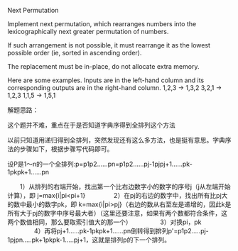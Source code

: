 Next Permutation 

Implement next permutation, which rearranges numbers into the lexicographically next greater permutation of numbers.

If such arrangement is not possible, it must rearrange it as the lowest possible order (ie, sorted in ascending order).

The replacement must be in-place, do not allocate extra memory.

Here are some examples. Inputs are in the left-hand column and its corresponding outputs are in the right-hand column.
1,2,3 → 1,3,2
3,2,1 → 1,2,3
1,1,5 → 1,5,1

解题思路：

这个题并不难，重点在于是否知道字典序得到全排列这个方法

以前只知道用递归得到全排列，突然发现还有这么多方法，也是挺有意思。字典序法的步骤如下，根据步骤写代码即可。

设P是1～n的一个全排列:p=p1p2......pn=p1p2......pj-1pjpj+1......pk-1pkpk+1......pn

　　1）从排列的右端开始，找出第一个比右边数字小的数字的序号j（j从左端开始计算），即 j=max{i|pi<pi+1}
　　
　　2）在pj的右边的数字中，找出所有比pj大的数中最小的数字pk，即 k=max{i|pi>pj}（右边的数从右至左是递增的，因此k是所有大于pj的数字中序号最大者）（这里还要注意，如果有两个数都符合条件，这两个数值相同，那么要取索引值大的那一个）
　　
　　3）对换pi，pk
　　
　　4）再将pj+1......pk-1pkpk+1......pn倒转得到排列p'=p1p2.....pj-1pjpn.....pk+1pkpk-1.....pj+1，这就是排列p的下一个排列。
